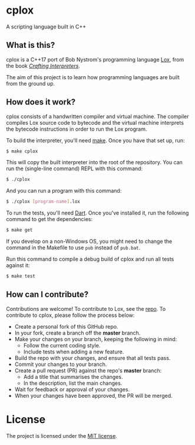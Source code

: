 # cplox

A scripting language built in C++

## What is this?

cplox is a C++17 port of Bob Nystrom's programming language [Lox](https://github.com/munificent/craftinginterpreters), from the book [_Crafting Interpreters_](https://craftinginterpreters.com/).

The aim of this project is to learn how programming languages are built from the ground up.

## How does it work?

cplox consists of a handwritten compiler and virtual machine. The compiler compiles Lox source code to bytecode and the virtual machine interprets the bytecode instructions in order to run the Lox program.

To build the interpreter, you'll need [make](https://www.gnu.org/software/make/). Once you have that set up, run:

```sh
$ make cplox
```

This will copy the built interpreter into the root of the repository. You can run the (single-line command) REPL with this command:

```sh
$ ./cplox
```

And you can run a program with this command:

```sh
$ ./cplox [program-name].lox
```

To run the tests, you'll need [Dart](https://dart.dev/get-dart). Once you've installed it, run the following command to get the dependencies:

```sh
$ make get
```

If you develop on a non-Windows OS, you might need to change the command in the Makefile to use `pub` instead of `pub.bat`.

Run this command to compile a debug build of cplox and run all tests against it:

```sh
$ make test
```

## How can I contribute?

Contributions are welcome! To contribute to Lox, see the [repo](https://github.com/munificent/craftinginterpreters). To contribute to cplox, please follow the process below:

* Create a personal fork of this GitHub repo.
* In your fork, create a branch off the **master** branch.
* Make your changes on your branch, keeping the following in mind:
    * Follow the current coding style.
    * Include tests when adding a new feature.
* Build the repo with your changes, and ensure that all tests pass.
* Commit your changes to your branch.
* Create a pull request (PR) against the repo's **master** branch:
    * Add a title that summarises the changes.
    * In the description, list the main changes.
* Wait for feedback or approval of your changes.
* When your changes have been approved, the PR will be merged.

# License

The project is licensed under the [MIT license](LICENSE.txt).